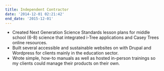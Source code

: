 ```yaml
---
title: Independent Contractor
date: '2014-12-01 02:21:42'
end_date: '2015-12-01'
---
```


* Created Next Generation Science Standards lesson plans for middle school (6-8) science that integrated i-Tree applications and Casey Trees online resources.
* Built several accessible and sustainable websites on with Drupal and Wordpress for clients mainly in the education sector.
* Wrote simple, how-to manuals as well as hosted in-person trainings so my clients could manage their products on their own.
